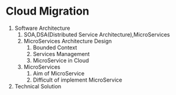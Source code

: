 # Cloud Migration #

1. Software Architecture
   1. SOA,DSA(Distributed Service Architecture),MicroServices
   2. MicroServices Architecture Design
      1. Bounded Context
      2. Services Management
      3. MicroService in Cloud 
   3. MicroServices
      1. Aim of MicroService
      2. Difficult of implement MicroService
2. Technical Solution 